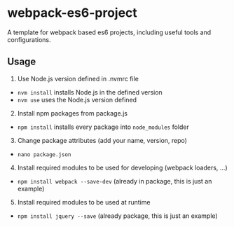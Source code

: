 # webpack-es6-project
A template for webpack based es6 projects, including useful tools and configurations.

## Usage
1. Use Node.js version defined in .nvmrc file
  - `nvm install` installs Node.js in the defined version
  - `nvm use` uses the Node.js version defined
2. Install npm packages from package.js
  - `npm install` installs every package into `node_modules` folder
3. Change package attributes (add your name, version, repo)
  - `nano package.json`
4. Install required modules to be used for developing (webpack loaders, ...)
  - `npm install webpack --save-dev` (already in package, this is just an example)
5. Install required modules to be used at runtime
  - `npm install jquery --save` (already package, this is just an example)
